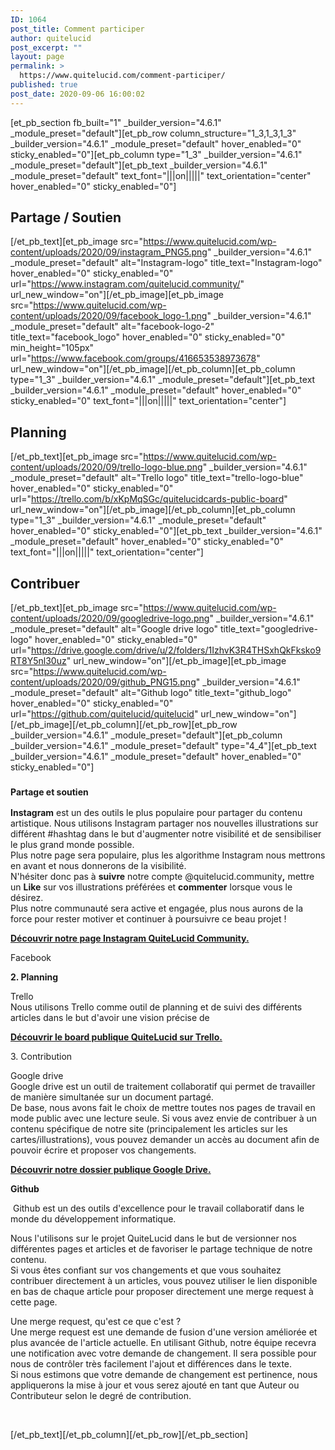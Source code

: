 ```yaml
---
ID: 1064
post_title: Comment participer
author: quitelucid
post_excerpt: ""
layout: page
permalink: >
  https://www.quitelucid.com/comment-participer/
published: true
post_date: 2020-09-06 16:00:02
---
```

[et_pb_section fb_built="1" _builder_version="4.6.1" _module_preset="default"][et_pb_row column_structure="1_3,1_3,1_3" _builder_version="4.6.1" _module_preset="default" hover_enabled="0" sticky_enabled="0"][et_pb_column type="1_3" _builder_version="4.6.1" _module_preset="default"][et_pb_text _builder_version="4.6.1" _module_preset="default" text_font="|||on|||||" text_orientation="center" hover_enabled="0" sticky_enabled="0"]<h2><strong>Partage / Soutien</strong></h2>
[/et_pb_text][et_pb_image src="https://www.quitelucid.com/wp-content/uploads/2020/09/instagram_PNG5.png" _builder_version="4.6.1" _module_preset="default" alt="Instagram-logo" title_text="Instagram-logo" hover_enabled="0" sticky_enabled="0" url="https://www.instagram.com/quitelucid.community/" url_new_window="on"][/et_pb_image][et_pb_image src="https://www.quitelucid.com/wp-content/uploads/2020/09/facebook_logo-1.png" _builder_version="4.6.1" _module_preset="default" alt="facebook-logo-2" title_text="facebook_logo" hover_enabled="0" sticky_enabled="0" min_height="105px" url="https://www.facebook.com/groups/416653538973678" url_new_window="on"][/et_pb_image][/et_pb_column][et_pb_column type="1_3" _builder_version="4.6.1" _module_preset="default"][et_pb_text _builder_version="4.6.1" _module_preset="default" hover_enabled="0" sticky_enabled="0" text_font="|||on|||||" text_orientation="center"]<h2><strong>Planning</strong></h2>
[/et_pb_text][et_pb_image src="https://www.quitelucid.com/wp-content/uploads/2020/09/trello-logo-blue.png" _builder_version="4.6.1" _module_preset="default" alt="Trello logo" title_text="trello-logo-blue" hover_enabled="0" sticky_enabled="0" url="https://trello.com/b/xKpMqSGc/quitelucidcards-public-board" url_new_window="on"][/et_pb_image][/et_pb_column][et_pb_column type="1_3" _builder_version="4.6.1" _module_preset="default" hover_enabled="0" sticky_enabled="0"][et_pb_text _builder_version="4.6.1" _module_preset="default" hover_enabled="0" sticky_enabled="0" text_font="|||on|||||" text_orientation="center"]<h2><strong>Contribuer</strong></h2>
[/et_pb_text][et_pb_image src="https://www.quitelucid.com/wp-content/uploads/2020/09/googledrive-logo.png" _builder_version="4.6.1" _module_preset="default" alt="Google drive logo" title_text="googledrive-logo" hover_enabled="0" sticky_enabled="0" url="https://drive.google.com/drive/u/2/folders/1IzhvK3R4THSxhQkFksko9RT8Y5nl30uz" url_new_window="on"][/et_pb_image][et_pb_image src="https://www.quitelucid.com/wp-content/uploads/2020/09/github_PNG15.png" _builder_version="4.6.1" _module_preset="default" alt="Github logo" title_text="github_logo" hover_enabled="0" sticky_enabled="0" url="https://github.com/quitelucid/quitelucid" url_new_window="on"][/et_pb_image][/et_pb_column][/et_pb_row][et_pb_row _builder_version="4.6.1" _module_preset="default"][et_pb_column _builder_version="4.6.1" _module_preset="default" type="4_4"][et_pb_text _builder_version="4.6.1" _module_preset="default" hover_enabled="0" sticky_enabled="0"]<h3></h3>
<h3><span style="font-size: 14px;"><strong>Partage et soutien</strong></span></h3>
<p><strong>Instagram</strong> est un des outils le plus populaire pour partager du contenu artistique. Nous utilisons Instagram partager nos nouvelles illustrations sur différent #hashtag dans le but d'augmenter notre visibilité et de sensibiliser le plus grand monde possible.<br /> Plus notre page sera populaire, plus les algorithme Instagram nous mettrons en avant et nous donnerons de la visibilité.<br /> N'hésiter donc pas à <strong>suivre</strong> notre compte @quitelucid.community<strong>,</strong> mettre un <strong>Like</strong> sur vos illustrations préférées et <strong>commenter</strong> lorsque vous le désirez.<br /> Plus notre communauté sera active et engagée, plus nous aurons de la force pour rester motiver et continuer à poursuivre ce beau projet !</p>
<p><strong><a href="https://www.instagram.com/quitelucid.community/">Découvrir notre page Instagram QuiteLucid Community.</a></strong></p>
<p>Facebook</p>
<p><strong>2. Planning</strong></p>
<p>Trello<br /> Nous utilisons Trello comme outil de planning et de suivi des différents articles dans le but d'avoir une vision précise de</p>
<p><a href="https://trello.com/b/xKpMqSGc/quitelucidcards-public-board"><strong>Découvrir le board publique QuiteLucid sur Trello.</strong></a></p>
<p>3. Contribution</p>
<p>Google drive<br /> Google drive est un outil de traitement collaboratif qui permet de travailler de manière simultanée sur un document partagé.<br /> De base, nous avons fait le choix de mettre toutes nos pages de travail en mode public avec une lecture seule. Si vous avez envie de contribuer à un contenu spécifique de notre site (principalement les articles sur les cartes/illustrations), vous pouvez demander un accès au document afin de pouvoir écrire et proposer vos changements.</p>
<p><strong><a href="https://drive.google.com/drive/u/2/folders/1IzhvK3R4THSxhQkFksko9RT8Y5nl30uz">Découvrir notre dossier publique Google Drive.</a></strong></p>
<p><strong>Github</strong></p>
<p> <span style="font-size: 14px;">Github est un des outils d'excellence pour le travail collaboratif dans le monde du développement informatique.</span></p>
<p>Nous l'utilisons sur le projet QuiteLucid dans le but de versionner nos différentes pages et articles et de favoriser le partage technique de notre contenu.<br /> Si vous êtes confiant sur vos changements et que vous souhaitez contribuer directement à un articles, vous pouvez utiliser le lien disponible en bas de chaque article pour proposer directement une merge request à cette page.</p>
<p>Une merge request, qu'est ce que c'est ?<br /> Une merge request est une demande de fusion d'une version améliorée et plus avancée de l'article actuelle. En utilisant Github, notre équipe recevra une notification avec votre demande de changement. Il sera possible pour nous de contrôler très facilement l'ajout et différences dans le texte.<br />Si nous estimons que votre demande de changement est pertinence, nous appliquerons la mise à jour et vous serez ajouté en tant que Auteur ou Contributeur selon le degré de contribution.</p>
<p>&nbsp;</p>[/et_pb_text][/et_pb_column][/et_pb_row][/et_pb_section]